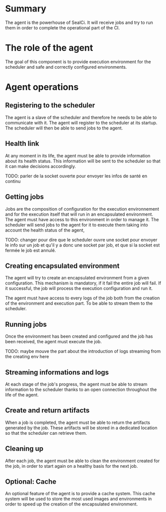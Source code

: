 
# Summary
The agent is the powerhouse of SealCi. It will receive jobs and try to run them in order to complete the operational part of the CI.

# The role of the agent
The goal of this component  is to provide execution environment for the scheduler and safe and correctly configured environments.

# Agent operations

## Registering to the scheduler
The agent is a slave of the scheduler and therefore he needs to be able to communicate with it. The agent will register to the scheduler at its startup. The scheduler will then be able to send jobs to the agent.

## Health link
At any moment in its life, the agent must be able to provide information about its health status. This information will be sent to the scheduler so that it can make decisions accordingly.

TODO: parler de la socket ouverte pour envoyer les infos de santé en continu

## Getting jobs
Jobs are the composition of configuration for the execution environnement and for the execution itself that will run in an encapsulated environment. The agent must have access to this environment in order to manage it.
The scheduler will send jobs to the agent for it to execute them taking into account the health status of the agent, 

TODO: changer pour dire que le scheduler ouvre une socket pour envoyer le info sur un job et qu'il y a donc une socket par job, et que si la socket est fermée le job est annulé.

## Creating encapsulated environment
The agent will try to create an encapsulated environment from a given configuration. This mechanism is mandatory, if it fail the entire job will fail. 
If it successful, the job will process the execution configuration and run it. 

The agent must have access to every logs of the job both from the creation of the environment and execution part. To be able to stream them to the scheduler.

## Running jobs

Once the environment has been created and configured and the job has been received, the agent must execute the job.

TODO: maybe mouve the part about the introduction of logs streaming from the creating env here

## Streaming informations and logs

At each stage of the job's progress, the agent must be able to stream information to the scheduler thanks to an open connection throughout the life of the agent.


<!-- An open connection will be maintained with the scheduler and the agent will be able to stream anything at anytime in the connection.

There will be two main streaming source:
- health logs
- jobs logs

Health logs will be streamed chronologically in order to gather the most precise state of the agent. Those logs will gather the usage of resource at one moment.

Jobs logs will be streamed every time that a job will provide one. -->

## Create and return artifacts
When a job is completed, the agent must be able to return the artifacts generated by the job. These artifacts will be stored in a dedicated location so that the scheduler can retrieve them.

## Cleaning up
After each job, the agent must be able to clean the environment created for the job, in order to start again on a healthy basis for the next job.

## Optional: Cache
An optional feature of the agent is to provide a cache system. This cache system will be used to store the most used images and environments in order to speed up the creation of the encapsulated environment.

<!-- # Communication with scheduler
The agent is a slave of the scheduler and therefore he needs to be able to communicate with it. 

### Requests
While the agent is up the scheduler must be able to schedule jobs at any moment. That's why the agent will expose a route to give configuration to create jobs.

### Logs streaming -->

